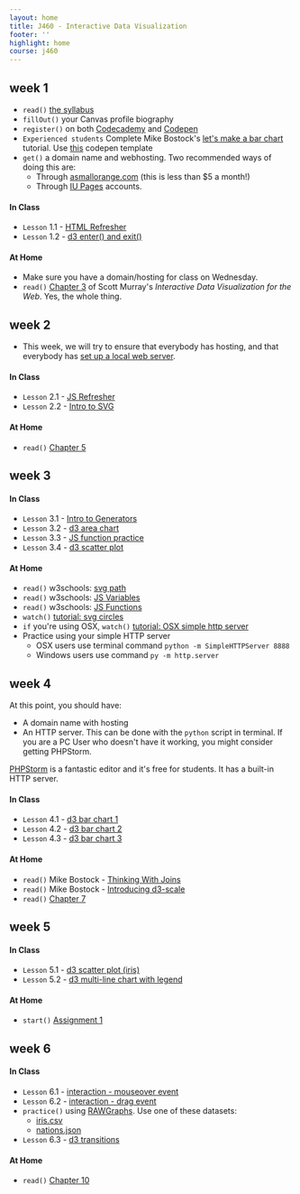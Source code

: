 ```yaml
---
layout: home
title: J460 - Interactive Data Visualization
footer: ''
highlight: home
course: j460
---
```

## week 1
 * `read()` [the syllabus]({{site.baseurl}}/j460/docs/idv-syllabus.pdf)
 * `fillOut()` your Canvas profile biography
 * `register()` on both [Codecademy](https://www.codecademy.com/learn) and [Codepen](http://codepen.io/)
 * `Experienced students` Complete Mike Bostock's [let's make a bar chart](https://bost.ocks.org/mike/bar/) tutorial. Use [this](http://codepen.io/mbostock/pen/Jaemg) codepen template
 * `get()` a domain name and webhosting. Two recommended ways of doing this are:
   * Through [asmallorange.com](http://asmallorange.com) (this is less than $5 a month!)
   * Through [IU Pages](https://access.iu.edu/Accounts) accounts.

#### In Class
 * `Lesson` 1.1 - [HTML Refresher](http://codepen.io/novonagu/pen/pRyjge)
 * `Lesson` 1.2 - [d3 enter() and exit()](http://codepen.io/novonagu/pen/OWVaBz)

#### At Home
 * Make sure you have a domain/hosting for class on Wednesday.
 * `read()` [Chapter 3](http://chimera.labs.oreilly.com/books/1230000000345/ch03.html) of Scott Murray's _Interactive Data Visualization for the Web_. Yes, the whole thing.

## week 2
 * This week, we will try to ensure that everybody has hosting, and that everybody has [set up a local web server](http://chimera.labs.oreilly.com/books/1230000000345/ch04.html#_setting_up_a_web_server).

#### In Class
 * `Lesson` 2.1 - [JS Refresher](http://codepen.io/novonagu/pen/rjWQQj)
 * `Lesson` 2.2 - [Intro to SVG](http://codepen.io/novonagu/pen/jyyBow)

#### At Home
 * `read()` [Chapter 5](http://chimera.labs.oreilly.com/books/1230000000345/ch05.html)

## week 3
#### In Class
 * `Lesson` 3.1 - [Intro to Generators](http://codepen.io/novonagu/pen/VPWbwB)
 * `Lesson` 3.2 - [d3 area chart](http://codepen.io/novonagu/pen/VPbEGJ)
 * `Lesson` 3.3 - [JS function practice](http://codepen.io/novonagu/pen/VPzOXB)
 * `Lesson` 3.4 - [d3 scatter plot](http://codepen.io/novonagu/pen/BpdgQj)

#### At Home
 * `read()` w3schools: [svg path](http://www.w3schools.com/graphics/svg_path.asp)
 * `read()` w3schools: [JS Variables](http://www.w3schools.com/js/js_variables.asp)
 * `read()` w3schools: [JS Functions](http://www.w3schools.com/js/js_functions.asp)
 * `watch()` [tutorial: svg circles](https://youtu.be/eyhnHVV09MQ)
 * `if` you're using OSX, `watch()` [tutorial: OSX simple http server](https://youtu.be/_sum8fooazo)
 * Practice using your simple HTTP server
   * OSX users use terminal command `python -m SimpleHTTPServer 8888`
   * Windows users use command `py -m http.server`

## week 4
At this point, you should have:
 * A domain name with hosting
 * An HTTP server. This can be done with the `python` script in terminal. If you are a PC User who doesn't have it working, you might consider getting PHPStorm.

[PHPStorm](https://www.jetbrains.com/student/) is a fantastic editor and it's free for students. It has a built-in HTTP server.

#### In Class
 * `Lesson` 4.1 - [d3 bar chart 1](http://codepen.io/novonagu/pen/EZopqE)
 * `Lesson` 4.2 - [d3 bar chart 2](http://codepen.io/novonagu/pen/LxegGp)
 * `Lesson` 4.3 - [d3 bar chart 3](http://codepen.io/novonagu/pen/bgamoK)

#### At Home
 * `read()` Mike Bostock - [Thinking With Joins](https://bost.ocks.org/mike/join/)
 * `read()` Mike Bostock - [Introducing d3-scale](https://medium.com/@mbostock/introducing-d3-scale-61980c51545f)
 * `read()` [Chapter 7](http://chimera.labs.oreilly.com/books/1230000000345/ch07.html)

## week 5
#### In Class
 * `Lesson` 5.1 - [d3 scatter plot (iris)](http://codepen.io/novonagu/pen/wgxoOz)
 * `Lesson` 5.2 - [d3 multi-line chart with legend](http://codepen.io/novonagu/pen/bgjqRO)

#### At Home
 * `start()` [Assignment 1](docs/assignment1.html)

## week 6
#### In Class
 * `Lesson` 6.1 - [interaction - mouseover event](http://codepen.io/novonagu/pen/dNaYaq)
 * `Lesson` 6.2 - [interaction - drag event](http://codepen.io/novonagu/pen/bgzVXV)
 * `practice()` using [RAWGraphs](http://rawgraphs.io/). Use one of these datasets:
   * [iris.csv](data/iris.csv)
   * [nations.json](data/nations.json)
 * `Lesson` 6.3 - [d3 transitions](http://codepen.io/novonagu/pen/wgOYXr)

#### At Home
 * `read()` [Chapter 10](http://chimera.labs.oreilly.com/books/1230000000345/ch10.html)